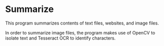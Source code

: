 # Summarize

This program summarizes contents of text files, websites, and image files.

In order to summarize image files, the program makes use of OpenCV to isolate text and Tesseract OCR to identify characters.
